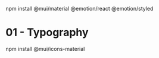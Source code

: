 npm install @mui/material @emotion/react @emotion/styled

# 01 - Typography


npm install @mui/icons-material